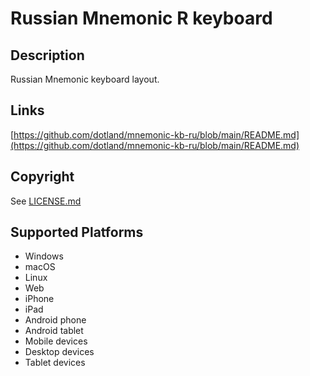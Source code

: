 Russian Mnemonic R keyboard
==============

Description
-----------
Russian Mnemonic keyboard layout.

Links
-----
[https://github.com/dotland/mnemonic-kb-ru/blob/main/README.md](https://github.com/dotland/mnemonic-kb-ru/blob/main/README.md)

Copyright
---------
See [LICENSE.md](LICENSE.md)

Supported Platforms
-------------------
 * Windows
 * macOS
 * Linux
 * Web
 * iPhone
 * iPad
 * Android phone
 * Android tablet
 * Mobile devices
 * Desktop devices
 * Tablet devices

